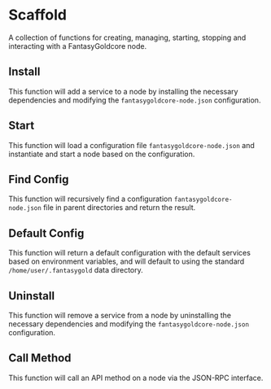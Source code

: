 # Scaffold
A collection of functions for creating, managing, starting, stopping and interacting with a FantasyGoldcore node.

## Install
This function will add a service to a node by installing the necessary dependencies and modifying the `fantasygoldcore-node.json` configuration.

## Start
This function will load a configuration file `fantasygoldcore-node.json` and instantiate and start a node based on the configuration.

## Find Config
This function will recursively find a configuration `fantasygoldcore-node.json` file in parent directories and return the result.

## Default Config
This function will return a default configuration with the default services based on environment variables, and will default to using the standard `/home/user/.fantasygold` data directory.

## Uninstall
This function will remove a service from a node by uninstalling the necessary dependencies and modifying the `fantasygoldcore-node.json` configuration.

## Call Method
This function will call an API method on a node via the JSON-RPC interface.
